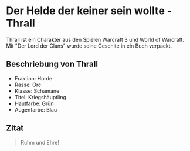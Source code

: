 # Der Helde der keiner sein wollte - Thrall

Thrall ist ein Charakter aus den Spielen Warcraft 3 und World of Warcraft. Mit "Der Lord der Clans" wurde seine Geschite in ein Buch verpackt.

## Beschriebung von Thrall
* Fraktion: Horde
* Rasse: Orc
* Klasse: Schamane
* Titel: Kriegshäuptling
* Hautfarbe: Grün
* Augenfarbe: Blau

## Zitat
> Ruhm und Ehre!

